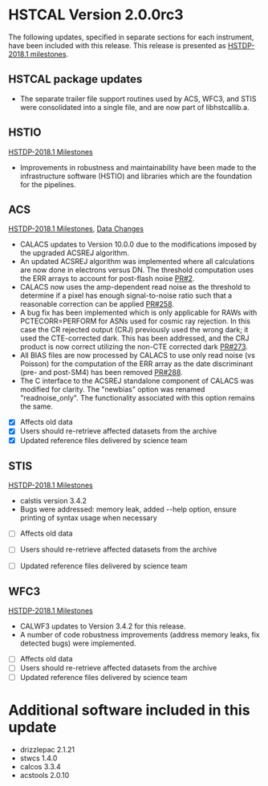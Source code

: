 # HSTCAL Version 2.0.0rc3

The following updates, specified in separate sections for each instrument,  have been included with this release. This release is presented as [HSTDP-2018.1 milestones](https://github.com/spacetelescope/hstcal/milestone/6).



## HSTCAL package updates
- The separate trailer file support routines used by ACS, WFC3, and STIS were consolidated into a single file, and are now part of libhstcallib.a.

## HSTIO
[HSTDP-2018.1 Milestones](https://github.com/spacetelescope/hstcal/issues?utf8=%E2%9C%93&q=label%3Ahstio+milestone%3AHSTDP-2018.1+)
- Improvements in robustness and maintainability have been made to the infrastructure software (HSTIO) and libraries which are the foundation for the pipelines.  


## ACS
[HSTDP-2018.1 Milestones](https://github.com/spacetelescope/hstcal/issues?utf8=%E2%9C%93&q=label%3AACS+milestone%3AHSTDP-2018.1+), [Data Changes](https://github.com/spacetelescope/hstcal/pulls?utf8=%E2%9C%93&q=is%3Apr+is%3Aclosed+label%3Aacs+label%3Achanges-data+milestone%3AHSTDP-2018.1+)

- CALACS updates to Version 10.0.0 due to the modifications imposed by the upgraded ACSREJ algorithm.
- An updated ACSREJ algorithm was implemented where all calculations are now done in electrons versus DN.  The threshold computation uses the ERR arrays to account for post-flash noise [PR#2](https://github.com/spacetelescope/hstcal/pull/2).
- CALACS now uses the amp-dependent read noise as the threshold to determine if a pixel has enough signal-to-noise ratio such that a reasonable correction can be applied [PR#258](https://github.com/spacetelescope/hstcal/pull/258).
- A bug fix has been implemented which is only applicable for RAWs with PCTECORR=PERFORM for ASNs used for cosmic ray rejection. In this case the CR rejected output (CRJ) previously used the wrong dark; it used the CTE-corrected dark. This has been addressed, and the CRJ product is now correct utilizing the non-CTE corrected dark [PR#273](https://github.com/spacetelescope/hstcal/pull/273).
- All BIAS files are now processed by CALACS to use only read noise (vs Poisson) for the computation of the ERR array as the date discriminant (pre- and post-SM4) has been removed [PR#288](https://github.com/spacetelescope/hstcal/pull/288).
- The C interface to the ACSREJ standalone component of CALACS was modified for clarity.  The "newbias" option was renamed "readnoise_only".  The functionality associated with this option remains the same.

- [x] Affects old data
- [x] Users should re-retrieve affected datasets from the archive
- [x] Updated reference files delivered by science team

## STIS
[HSTDP-2018.1 Milestones](https://github.com/spacetelescope/hstcal/issues?utf8=%E2%9C%93&q=label%3ASTIS+milestone%3AHSTDP-2018.1+)

- calstis version 3.4.2
- Bugs were addressed: memory leak, added --help option, ensure printing of syntax usage when necessary

- [ ] Affects old data
- [ ] Users should re-retrieve affected datasets from the archive
- [ ] Updated reference files delivered by science team


## WFC3
[HSTDP-2018.1 Milestones](https://github.com/spacetelescope/hstcal/issues?utf8=%E2%9C%93&q=label%3AWFC3+milestone%3AHSTDP-2018.1+)

- CALWF3 updates to Version 3.4.2 for this release.
- A number of code robustness improvements (address memory leaks, fix detected bugs) were implemented.

- [ ] Affects old data
- [ ] Users should re-retrieve affected datasets from the archive
- [ ] Updated reference files delivered by science team

# Additional software included in this update
- drizzlepac 2.1.21
- stwcs 1.4.0
- calcos 3.3.4
- acstools 2.0.10
